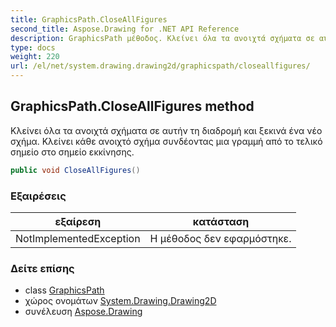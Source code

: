 ```yaml
---
title: GraphicsPath.CloseAllFigures
second_title: Aspose.Drawing for .NET API Reference
description: GraphicsPath μέθοδος. Κλείνει όλα τα ανοιχτά σχήματα σε αυτήν τη διαδρομή και ξεκινά ένα νέο σχήμα. Κλείνει κάθε ανοιχτό σχήμα συνδέοντας μια γραμμή από το τελικό σημείο στο σημείο εκκίνησης.
type: docs
weight: 220
url: /el/net/system.drawing.drawing2d/graphicspath/closeallfigures/
---
```

## GraphicsPath.CloseAllFigures method

Κλείνει όλα τα ανοιχτά σχήματα σε αυτήν τη διαδρομή και ξεκινά ένα νέο σχήμα. Κλείνει κάθε ανοιχτό σχήμα συνδέοντας μια γραμμή από το τελικό σημείο στο σημείο εκκίνησης.

```csharp
public void CloseAllFigures()
```

### Εξαιρέσεις

| εξαίρεση | κατάσταση |
| --- | --- |
| NotImplementedException | Η μέθοδος δεν εφαρμόστηκε. |

### Δείτε επίσης

* class [GraphicsPath](../)
* χώρος ονομάτων [System.Drawing.Drawing2D](../../graphicspath/)
* συνέλευση [Aspose.Drawing](../../../)



